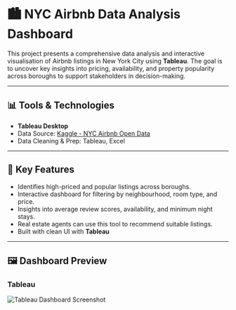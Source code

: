 # 🏙️ NYC Airbnb Data Analysis Dashboard

This project presents a comprehensive data analysis and interactive visualisation of Airbnb listings in New York City using **Tableau**. The goal is to uncover key insights into pricing, availability, and property popularity across boroughs to support stakeholders in decision-making.

---

## 📊 Tools & Technologies

- **Tableau Desktop**
- Data Source: [Kaggle - NYC Airbnb Open Data](https://www.kaggle.com/datasets/dgomonov/new-york-city-airbnb-open-data)
- Data Cleaning & Prep: Tableau, Excel

---

## 📌 Key Features

- Identifies high-priced and popular listings across boroughs.
- Interactive dashboard for filtering by neighbourhood, room type, and price.
- Insights into average review scores, availability, and minimum night stays.
- Real estate agents can use this tool to recommend suitable listings.
- Built with clean UI with **Tableau**

---

## 🖼️ Dashboard Preview

### Tableau  
![Tableau Dashboard Screenshot](airbnb-dashboard)


